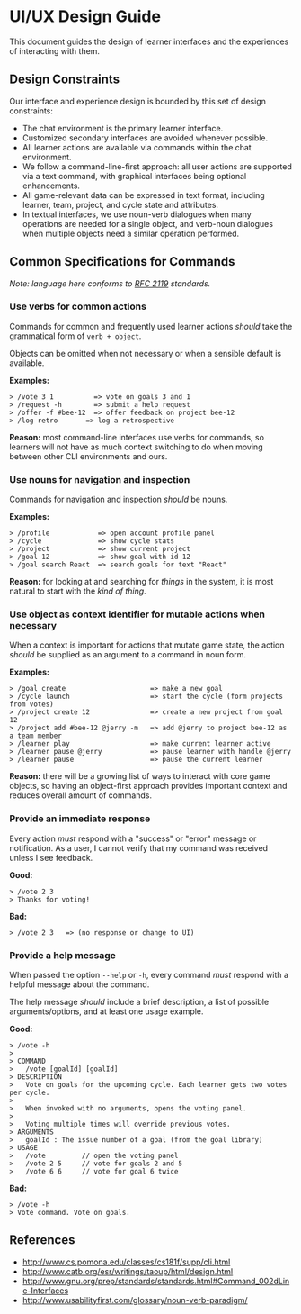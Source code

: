 # UI/UX Design Guide

This document guides the design of learner interfaces and the experiences of interacting with them.

## Design Constraints

Our interface and experience design is bounded by this set of design constraints:

- The chat environment is the primary learner interface.
- Customized secondary interfaces are avoided whenever possible.
- All learner actions are available via commands within the chat environment.
- We follow a command-line-first approach: all user actions are supported via a text command, with graphical interfaces being optional enhancements.
- All game-relevant data can be expressed in text format, including learner, team, project, and cycle state and attributes.
- In textual interfaces, we use noun-verb dialogues when many operations are needed for a single object, and verb-noun dialogues when multiple objects need a similar operation performed.

## Common Specifications for Commands

_Note: language here conforms to [RFC 2119](https://www.ietf.org/rfc/rfc2119.txt) standards._

### Use verbs for common actions

Commands for common and frequently used learner actions _should_ take the grammatical form of `verb + object`.

Objects can be omitted when not necessary or when a sensible default is available.

**Examples:**

```
> /vote 3 1          => vote on goals 3 and 1
> /request -h        => submit a help request
> /offer -f #bee-12  => offer feedback on project bee-12
> /log retro       => log a retrospective
```

**Reason:** most command-line interfaces use verbs for commands, so learners will not have as much context switching to do when moving between other CLI environments and ours.

### Use nouns for navigation and inspection

Commands for navigation and inspection _should_ be nouns.

**Examples:**

```
> /profile            => open account profile panel
> /cycle              => show cycle stats
> /project            => show current project
> /goal 12            => show goal with id 12
> /goal search React  => search goals for text "React"
```

**Reason:** for looking at and searching for _things_ in the system, it is most natural to start with the _kind of thing_.

### Use object as context identifier for mutable actions when necessary

When a context is important for actions that mutate game state, the action _should_ be supplied as an argument to a command in noun form.

**Examples:**

```
> /goal create                     => make a new goal
> /cycle launch                    => start the cycle (form projects from votes)
> /project create 12               => create a new project from goal 12
> /project add #bee-12 @jerry -m   => add @jerry to project bee-12 as a team member
> /learner play                    => make current learner active
> /learner pause @jerry            => pause learner with handle @jerry
> /learner pause                   => pause the current learner
```

**Reason:** there will be a growing list of ways to interact with core game objects, so having an object-first approach provides important context and reduces overall amount of commands.

### Provide an immediate response

Every action _must_ respond with a "success" or "error" message or notification. As a user, I cannot verify that my command was received unless I see feedback.

**Good:**

```
> /vote 2 3
> Thanks for voting!
```

**Bad:**

```
> /vote 2 3   => (no response or change to UI)
```

### Provide a help message

When passed the option `--help` or `-h`, every command _must_ respond with a helpful message about the command.

The help message _should_ include a brief description, a list of possible arguments/options, and at least one usage example.

**Good:**

```
> /vote -h
>
> COMMAND
>   /vote [goalId] [goalId]
> DESCRIPTION
>   Vote on goals for the upcoming cycle. Each learner gets two votes per cycle.
>
>   When invoked with no arguments, opens the voting panel.
>
>   Voting multiple times will override previous votes.
> ARGUMENTS
>   goalId : The issue number of a goal (from the goal library)
> USAGE
>   /vote         // open the voting panel
>   /vote 2 5     // vote for goals 2 and 5
>   /vote 6 6     // vote for goal 6 twice
```

**Bad:**

```
> /vote -h
> Vote command. Vote on goals.
```

## References

- http://www.cs.pomona.edu/classes/cs181f/supp/cli.html
- http://www.catb.org/esr/writings/taoup/html/design.html
- http://www.gnu.org/prep/standards/standards.html#Command_002dLine-Interfaces
- http://www.usabilityfirst.com/glossary/noun-verb-paradigm/
